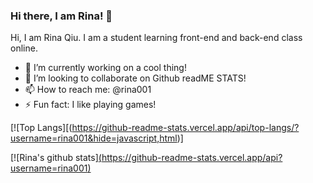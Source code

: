 ### Hi there, I am Rina! 👋 

Hi, I am Rina Qiu. I am a student learning front-end and back-end class online.

- 🔭 I’m currently working on a cool thing!
- 👯 I’m looking to collaborate on Github readME STATS!
- 📫 How to reach me: @rina001
- ⚡ Fun fact: I like playing games!


[![Top Langs][(https://github-readme-stats.vercel.app/api/top-langs/?username=rina001&hide=javascript,html)]

[![Rina's github stats][(https://github-readme-stats.vercel.app/api?username=rina001)](https://github.com/rina001/github-readme-stats)



